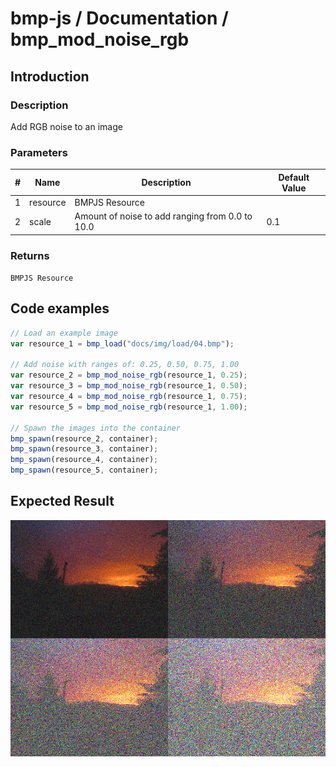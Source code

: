 # bmp-js / Documentation / bmp_mod_noise_rgb
## Introduction

### Description

Add RGB noise to an image

### Parameters

|#|Name|Description|Default Value|
|-|-|-|-|
|1|resource|BMPJS Resource||
|2|scale|Amount of noise to add ranging from 0.0 to 10.0|0.1|

### Returns
`BMPJS Resource`

## Code examples

```js
// Load an example image
var resource_1 = bmp_load("docs/img/load/04.bmp");

// Add noise with ranges of: 0.25, 0.50, 0.75, 1.00
var resource_2 = bmp_mod_noise_rgb(resource_1, 0.25);
var resource_3 = bmp_mod_noise_rgb(resource_1, 0.50);
var resource_4 = bmp_mod_noise_rgb(resource_1, 0.75);
var resource_5 = bmp_mod_noise_rgb(resource_1, 1.00);

// Spawn the images into the container
bmp_spawn(resource_2, container);
bmp_spawn(resource_3, container);
bmp_spawn(resource_4, container);
bmp_spawn(resource_5, container);
```

## Expected Result

![expected-result](./img/018.png)
